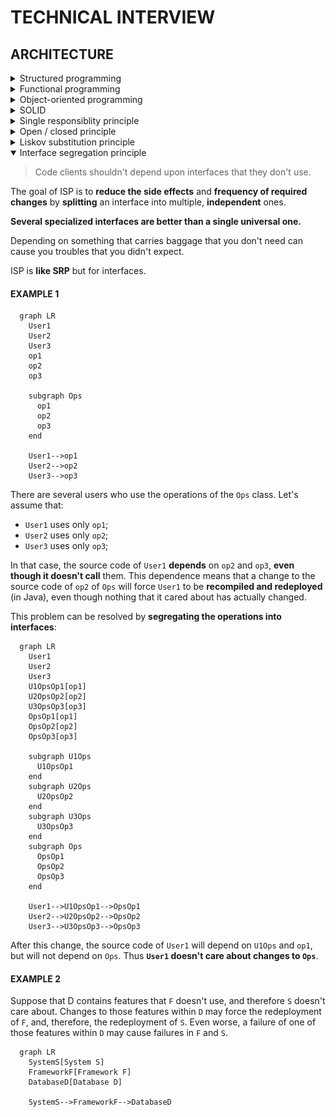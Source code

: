 # TECHNICAL INTERVIEW

## ARCHITECTURE

<details>
<summary>Structured programming</summary>

- also known as «modular»;
- three basic patterns: **sequence**, **selection** (conditions) and **repetition** (loops);
  ![Structured programming patterns](./images/structured-programming-patterns.png)
- facilitates **readable** code and **reusable** components;
- encourages **hierarchy** of modules;
- uses **constuctions** like `if`, `while`;
- unconditional transfer of control (`goto`) is **prohibited**;
- improves code **quality**;
- **decomposes** large-scale problem statements into functions;
- enables **testing**;
- eliminates «spaghetti» code;
- all others paradighms are subtypes of SP;
- all **modern languages** use SP.

</details>

<details>
<summary>Functional programming</summary>

- 🧼 pure functions;
- 🐢 immutability;
- 🐚 disciplined state;
- 𝑓 first-class functions and higher-order functions;
- 👥 referential transparency (we can replace a function call with its invocation result and the final result will be the same);
- 💾 expensive;

### PURE FUNCTIONS

A pure function is an architectural **complexity dead end** because for the external system its complexity is reduced to only the its arguments and the return value (its API).

In contrast:

- in OOP, object methods mutate the state of the object;
- in PP, code mutates global state;

In practice, some functions designed to be pure, may end up to interact with broader context (e. g. «effects» in React).

### FIRST CLASS FUNCTIONS

In FP, **functions** are treated **as data**: we assign functions to variables, pass as arguments to other functions. It gives flexibility.

### HIGHER ORDER FUNCTION

HOF is a function that **operates upon a function** – accepts a function as an argument or returns a function.

### IMMUTABILITY

Avoid side effects. **Don't modify** the arguments and data **outside** the function. Instead, the **return** value should reflect the work done.

#### SEGREGATION OF MUTABILITY

We can't make everything immutable, because it requires a lot of storage and processor speed.

🤔 One of the compromises is to **segregate** the app into **mutable and immutable** parts.  
🧼 The immutable components **perform their tasks** in a purely functional way.  
🤝 Immutable components **communicate** with mutable ones.

![Mutating state and transactional memory](./images/mutating-state-and-transactional-memory.png)

So what?

- 👍 it's wise to push as **much** processing as possible **into** the **immutable** components;
- 👋 we should drive as **much** code as possible **from mutable** components;

#### EVENT SOURCING

> Event storing is a pattern for **storing data as events in an append-only** log.

- events are the **source of truth**;
- ES allows to **store the context** of the event: its timestamp, reason, etc.;
- to **source (derive) the state from the events**, we replay all the events in order of occurence;
- ES enables **audit**, **time travel** and **reshape**.
- state deriving can be **optimized by computing and saving the state**, e. g. every midnight; so, during the day, we calculate based on this saved state and the transactions executed from midnight.

</details>

<details>
<summary>Object-oriented programming</summary>

> OOP is a programming paradighm that relies on the **concept of classes and objects**.

OO is the proper **admixture** of encapsulation, inheritance and polymorphism.

#### ENCAPSULATION

- objects **provide an interface to other** code that wants to use them;
- a line (firewall) can be drawn around a **cohesive set of data and functions**;
- clients **don't have direct access to** either the **data** or the internal **implementation**; they **call methods** that return the data in a reasonable format;
- available in any language, but OO languages are more **frendly** for it;
- the `public`, `private` and `protected` **keywords** encourage encapsulation;
- you **control** how your data is **accessed and manipulated**;
- allows to write **safer**, **mainatainable** and **debuggable** code;
- Java and C# put **header and implementation side by side**, thereby **weaking encapsulation**; in these languages it's impossible to separate the declaration and definition of a class.

#### INHERITANCE

> Inheritance is a **redeclaration of fields** in classes **hierarchy**.

- allows **classify objects** per common characteristicts;
- allows **use**, **replace**, and **partially replace** inherited fields.

#### POLYMORPHISM

> Polymorphism is the **ability** of an element **to have many forms**.

- _poly_ = _many_, _morphism_ = _types_;
- allows to represent a function in many types and many forms;
- lets the system **choose** which function to call **based on** type and parameter **signatures**.
- **OOP** didn't invent it, but **provides a way to implement** polymorphism much **safer**, **convenient** and even trivial.

Example:

- The `+` operator in JS is polymorphic, as it can either sum or concatenate, depending on the data type of its operands.

##### STATIC POLYMORPHISM

Also: compile-time polymorphism, method overloading.

Static polymorphism allows to defined **multiple functions** with the **same name**, but with **different signatures and implementations**.  
Each of those overloaded functions provides **different**, but very **similar functionality**.

```java
class HelloWorld {
    public static void main(String[] args) {
        HelloWorld helloWorld = new HelloWorld();
        helloWorld.add(3, 4);
        helloWorld.add("Hehe", "Haha", "Hihi");
    }
    public void add(int a, int b) {
        System.out.println("Add two numbers. Result: " + a + b);
    }
    public void add(String a, String b, String c) {
        System.out.println("Concatenate three strings. Result: " + a + b + c);
    }
}

// Output.
Two numbers were added. Result: 34
Three strings were concatenated. Result: HeheHahaHihi
```

Which method will be called is defined by **which of the parameters set is passed** (= which of the forms is activated) by client code.

##### DYNAMIC POLYMORPHISM

Also: run-time polymorphism, method overriding.

Dynamic polymorphism doesn't allow the compiler to determine the executed method; it's done in runtime;

It's more related to classes and inheritance. I don't understand it properly. There is a good explanation here: https://stackify.com/oop-concept-polymorphism.

#### ABSTRACTION

> Abstraction **hides all but the relevant data** about an object through in order to **reduce complexity** and **increase efficiency**;

</details>

<details>
<summary>SOLID</summary>

SOLID tells us how to **arrange functions and data structures into groupings** and how those groupings should be **interconnected**.

Good high-level design decisions don't matter much if there is a mess at mid-level.

The goal of SOLID is creation of **mid-level** software structures that:

- **tolerate change**;
- are easy to **understand**;
- are the **basis of components** that can be used in different software systems.

«Mid-level» means applicable at the **module level**.

</details>

<details>
<summary>Single responsiblity principle</summary>

> A module should have one and only **one reason to change**, meaning it should have only **one job**.

Why you might want to change this module? Is there **«and»** in your answer? Shouldn't be.  
No swiss knifes, no god-objects, that know and can everything.

When there are **new requirements** ~~it's easier to stick new line of code to an existing module~~ we should carefully think if **new functionality** should be a part of an **existing module**, **or** we should create a **separate module**.

Benefits:

- **prevents unexpected side-effects** of future changes;
- when the requirements change, it's **clear in which module changes** should be done;
- it's **easier to understand**, explain and **implement** modules that do only one thing;
- **prevents merge conflicts** to occur;
- increases testability.

There is another principle like that: **function should do only one thing**. We use that principle when we're refactoring large function into smaller ones; we use it at the lowest levels. But it **is not SRP**.

The **SRP is about functions and classes** – **but** it reappears in a different form at **two more levels**:

- at the level of components, it becomes the _Common closure principle_;
- at the architectural level, it becomes the _Axis of change_ responsible for _Architectural boudaries_.

</details>

<details>
<summary>Open / closed principle</summary>

> Software entities should be **open for extension** but **closed for modification**.

A software entity ought to be **extensible without having to modify that artifact**.

If simple extensions to the requirements force massive changes to the software, it's the architect's failure.

The OCP is **significant** at the levels of **modules** and **architectural components**.

Use **interfaces** instead of superclasses to **allow different implementations** which you can **easily substitute** without changing the code that uses them. Interfaces are **closed to modifications**, you can provide new implementations to **extend** the functionality of your software.

When changes are made to a module, OCP prevents the need to change its depending / related modules.

OCP allows to **avoid unexpected errors** in code that use the module we change, because we actually **don't change** it, **but add** new functionality.

The OCP goal is accomplished by **partitioning** the system into **components** and arranging those components into a **dependency hierarchy** that **protects higher-level** components **from** changes in **lower-level** components.

</details>

<details>
<summary>Liskov substitution principle</summary>

> Objects of a superclass should be replaceable with objects of its subclasses without breaking the app.

The LSP **extends the OCP** by focusing on the behavior of a superclass and its subclasses, which is in the middle of the scene.

**The objects** of a **subclasses** and the objects of their **superclass** should:

- **behave in the same way**; subclasses fields shouldn't contradict superclass fields;
- **accept** in their **methods the same parameters**; subclasses **should not implement stricter validation** rules on input parameters than implemented by the parent class;
- **return from** subclasses **methods** (or properties) a value of **the same type** as superclass has, **or** a value of the more **stricter subtype**.

The OCP requires the objects of subclasses to **behave in the same way** as the objects of their superclass.

**Inheritance allows** to ~~re-use some fields of the superclass and completely **replace** the other fields~~ **extend** the behavior defined in the **superclass**.

</details>

<details open>
<summary>Interface segregation principle</summary>

> Code clients shouldn't depend upon interfaces that they don't use.

The goal of ISP is to **reduce the side effects** and **frequency of required changes** by **splitting** an interface into multiple, **independent** ones.

**Several specialized interfaces are better than a single universal one.**

Depending on something that carries baggage that you don't need can cause you troubles that you didn't expect.

ISP is **like SRP** but for interfaces.

#### EXAMPLE 1

```mermaid
  graph LR
    User1
    User2
    User3
    op1
    op2
    op3

    subgraph Ops
      op1
      op2
      op3
    end

    User1-->op1
    User2-->op2
    User3-->op3
```

There are several users who use the operations of the `Ops` class. Let's assume that:

- `User1` uses only `op1`;
- `User2` uses only `op2`;
- `User3` uses only `op3`;

In that case, the source code of `User1` **depends** on `op2` and `op3`, **even though it doesn't call** them. This dependence means that a change to the source code of `op2` of `Ops` will force `User1` to be **recompiled and redeployed** (in Java), even though nothing that it cared about has actually changed.

This problem can be resolved by **segregating the operations into interfaces**:

```mermaid
  graph LR
    User1
    User2
    User3
    U1OpsOp1[op1]
    U2OpsOp2[op2]
    U3OpsOp3[op3]
    OpsOp1[op1]
    OpsOp2[op2]
    OpsOp3[op3]

    subgraph U1Ops
      U1OpsOp1
    end
    subgraph U2Ops
      U2OpsOp2
    end
    subgraph U3Ops
      U3OpsOp3
    end
    subgraph Ops
      OpsOp1
      OpsOp2
      OpsOp3
    end

    User1-->U1OpsOp1-->OpsOp1
    User2-->U2OpsOp2-->OpsOp2
    User3-->U3OpsOp3-->OpsOp3
```

After this change, the source code of `User1` will depend on `U1Ops` and `op1`, but will not depend on `Ops`. Thus **`User1` doesn't care about changes to `Ops`**.

#### EXAMPLE 2

Suppose that D contains features that `F` doesn't use, and therefore `S` doesn't care about. Changes to those features within `D` may force the redeployment of `F`, and, therefore, the redeployment of `S`. Even worse, a failure of one of those features within `D` may cause failures in `F` and `S`.

```mermaid
  graph LR
    SystemS[System S]
    FrameworkF[Framework F]
    DatabaseD[Database D]

    SystemS-->FrameworkF-->DatabaseD
```

</details>
